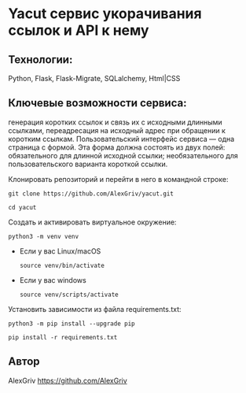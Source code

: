 # Yacut сервис укорачивания ссылок и API к нему

## Технологии:
Python, Flask, Flask-Migrate, SQLalchemy, Html|CSS

## Ключевые возможности сервиса:
генерация коротких ссылок и связь их с исходными длинными ссылками,
переадресация на исходный адрес при обращении к коротким ссылкам.
Пользовательский интерфейс сервиса — одна страница с формой. Эта форма должна состоять из двух полей:
обязательного для длинной исходной ссылки;
необязательного для пользовательского варианта короткой ссылки.

Клонировать репозиторий и перейти в него в командной строке:

```
git clone https://github.com/AlexGriv/yacut.git
```

```
cd yacut
```

Cоздать и активировать виртуальное окружение:

```
python3 -m venv venv
```

* Если у вас Linux/macOS

    ```
    source venv/bin/activate
    ```

* Если у вас windows

    ```
    source venv/scripts/activate
    ```

Установить зависимости из файла requirements.txt:

```
python3 -m pip install --upgrade pip
```

```
pip install -r requirements.txt
```

## Автор
AlexGriv
https://github.com/AlexGriv

